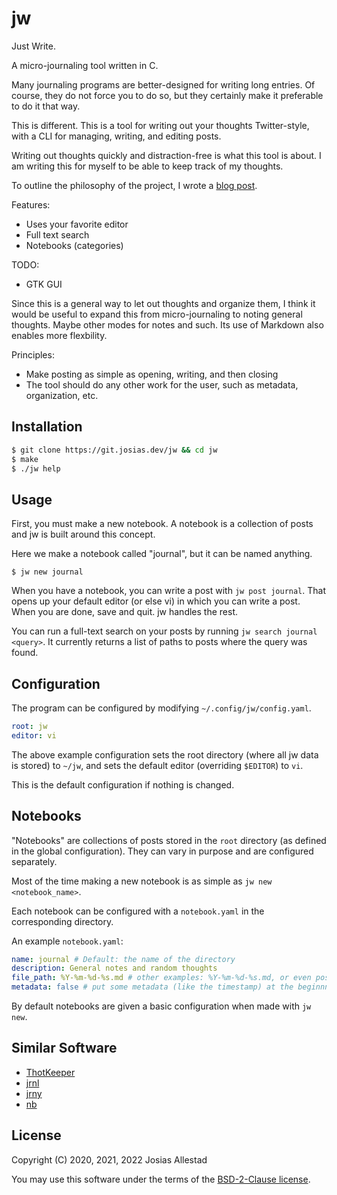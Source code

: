 # jw

Just Write.

A micro-journaling tool written in C.

Many journaling programs are better-designed for writing long entries. Of course, they do not force you to do so, but they certainly make it preferable to do it that way.

This is different. This is a tool for writing out your thoughts Twitter-style, with a CLI for managing, writing, and editing posts.

Writing out thoughts quickly and distraction-free is what this tool is about. I am writing this for myself to be able to keep track of my thoughts.

To outline the philosophy of the project, I wrote a [blog post](https://josias.dev/posts/justwrite/).

Features:
- Uses your favorite editor
- Full text search
- Notebooks (categories)

TODO:
- GTK GUI

Since this is a general way to let out thoughts and organize them, I think it would be useful to expand this from micro-journaling to noting general thoughts. Maybe other modes for notes and such. Its use of Markdown also enables more flexbility.

Principles:
- Make posting as simple as opening, writing, and then closing
- The tool should do any other work for the user, such as metadata, organization, etc.

## Installation

```sh
$ git clone https://git.josias.dev/jw && cd jw
$ make
$ ./jw help
```

## Usage

First, you must make a new notebook. A notebook is a collection of posts and jw is built around this concept.

Here we make a notebook called "journal", but it can be named anything.

```
$ jw new journal
```

When you have a notebook, you can write a post with `jw post journal`. That opens up your default editor (or else vi) in which you can write a post. When you are done, save and quit. jw handles the rest.

You can run a full-text search on your posts by running `jw search journal <query>`. It currently returns a list of paths to posts where the query was found.

## Configuration

The program can be configured by modifying `~/.config/jw/config.yaml`.

```yaml
root: jw
editor: vi
```

The above example configuration sets the root directory (where all jw data is stored) to `~/jw`, and sets the default editor (overriding `$EDITOR`) to `vi`.

This is the default configuration if nothing is changed.

## Notebooks

"Notebooks" are collections of posts stored in the `root` directory (as defined in the global configuration). They can vary in purpose and are configured separately.

Most of the time making a new notebook is as simple as `jw new <notebook_name>`.

Each notebook can be configured with a `notebook.yaml` in the corresponding directory.

An example `notebook.yaml`:
```yaml
name: journal # Default: the name of the directory
description: General notes and random thoughts
file_path: %Y-%m-%d-%s.md # other examples: %Y-%m-%d-%s.md, or even posts.md, where all entries are stored in a single file. %s refers to the first letters of the post
metadata: false # put some metadata (like the timestamp) at the beginnning of each post
```

By default notebooks are given a basic configuration when made with `jw new`.

## Similar Software

- [ThotKeeper](https://github.com/cmpilato/thotkeeper)
- [jrnl](https://github.com/jrnl-org/jrnl/)
- [jrny](https://git.sr.ht/~detondev/jrny)
- [nb](https://github.com/xwmx/nb)

## License

Copyright (C) 2020, 2021, 2022 Josias Allestad

You may use this software under the terms of the [BSD-2-Clause license](LICENSE).

